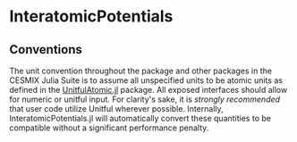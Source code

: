 # InteratomicPotentials

<!--
TODO (Dallas): put README type details here
example: https://cesmix-mit.github.io/Atomistic.jl/dev/
-->

## Conventions

The unit convention throughout the package and other packages in the CESMIX Julia Suite is to assume all unspecified units to be atomic units as defined in the [UnitfulAtomic.jl](https://github.com/sostock/UnitfulAtomic.jl) package. All exposed interfaces should allow for numeric or unitful input. For clarity's sake, it is _strongly recommended_ that user code utilize Unitful wherever possible. Internally, InteratomicPotentials.jl will automatically convert these quantities to be compatible without a significant performance penalty.
